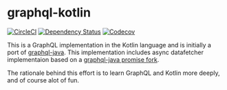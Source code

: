 # graphql-kotlin
[![CircleCI](https://circleci.com/gh/LarsKrogJensen/graphql-kotlin/tree/master.svg?style=svg)](https://circleci.com/gh/LarsKrogJensen/graphql-kotlin/tree/master)
[![Dependency Status](https://www.versioneye.com/user/projects/58ce4198dcaf9e0048399b7d/badge.svg?style=flat-square)](https://www.versioneye.com/user/projects/58ce4198dcaf9e0048399b7d)
[![Codecov](https://codecov.io/gh/LarsKrogJensen/graphql-kotlin/coverage.svg?style=plastic)](https://codecov.io/gh/LarsKrogJensen/graphql-kotlin)

This is a GraphQL implementation in the Kotlin language and is initially a port of [graphql-java](https://github.com/graphql-java/graphql-java). 
This implementation includes async datafetcher implementaion based on a [graphql-java promise fork](https://github.com/akhahaha/graphql-java/tree/promises).

The rationale behind this effort is to learn GraphQL and Kotlin more deeply, and of course alot of fun. 




